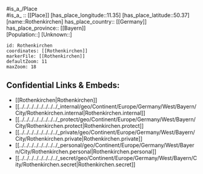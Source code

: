 ﻿---
location: [50.37,11.35] 
mapzoom: [7,12] 
mapmarker: city 
type: City
tags:
- geo/City


SpocWebEntityId: 33788
isDeleted: false
confidential: public

---
#is_a_/Place  
#is_a_ :: [[Place]] 
[has_place_longitude::11.35] 
[has_place_latitude::50.37] 
[name::Rothenkirchen] 
has_place_country:: [[Germany]]  
has_place_province:: [[Bayern]]  
[Population::] 
[Unknown::] 


```leaflet
id: Rothenkirchen
coordinates: [[Rothenkirchen]] 
markerFile: [[Rothenkirchen]] 
defaultZoom: 11 
maxZoom: 18
```


## Confidential Links & Embeds: 
- [[Rothenkirchen|Rothenkirchen]]  
- [[../../../../../../../../_internal/geo/Continent/Europe/Germany/West/Bayern/City/Rothenkirchen.internal|Rothenkirchen.internal]] 
- [[../../../../../../../../_protect/geo/Continent/Europe/Germany/West/Bayern/City/Rothenkirchen.protect|Rothenkirchen.protect]] 
- [[../../../../../../../../_private/geo/Continent/Europe/Germany/West/Bayern/City/Rothenkirchen.private|Rothenkirchen.private]] 
- [[../../../../../../../../_personal/geo/Continent/Europe/Germany/West/Bayern/City/Rothenkirchen.personal|Rothenkirchen.personal]] 
- [[../../../../../../../../_secret/geo/Continent/Europe/Germany/West/Bayern/City/Rothenkirchen.secret|Rothenkirchen.secret]] 
